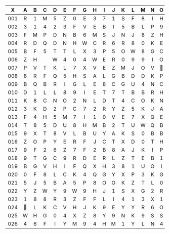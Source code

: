 |X|A|B|C|D|E|F|G|H|I|J|K|L|M|N|O|P|Q|R|S|T|U|V|W|X|Y|Z|
|:-------:|:-------:|:-------:|:-------:|:-------:|:-------:|:-------:|:-------:|:-------:|:-------:|:-------:|:-------:|:-------:|:-------:|:-------:|:-------:|:-------:|:-------:|:-------:|:-------:|:-------:|:-------:|:-------:|:-------:|:-------:|:-------:|:-------:|
|001|R|1|M|5|Z|0|E|3|7|1|S|F|8|I|H|U|R|7||2|3|X|B|8|4|L|
|002|3|1|4|2|3|F|V|E|B|I|5|B|L|P|9|0|M|R|R|H|W|F|P|Y|V|F|
|003|F|M|P|D|N|B|6|M|S|J|N|J|8|Z|H|H|8|8|B|X|S|D|F|X|S|4|
|004|R|D|Q|D|N|H|W|C|R|6|R|8|0|K|E|O|O|H|9|H|5|I|0|P|S|S|
|005|B|F|5|T|T|L|X|3|P|5|O|W|8|G|C|4|X|D|G|O|A|9|M|H|L|Q|
|006|Z|H| |W|4|0|4|W|E|R|0|9|9|I|O|2|8|E|0|D|4|2|B|O|K|G|
|007|P|V|T|K|L|7|X|V|E|Z|M|J|O|V||5|0|J|5|8|S|4|F|W|4|3|
|008|8|R|F|Q|5|H|S|A|L|G|B|D|D|K|P|8|9|B|I|4|A|2|3|0|Z|R|
|009|B|Q|B|R|I|G|L|E|8|C|G|U|4|N|C|W|V|2|C|1|U|C|I|Y|0|U|
|010|D|1|L|L|8|9|I|E|T|7|T|B|B|R|H|8|Y|P|H|K|2|4|I|F|Y|Y|
|011|K|8|C|N|O|2|N|L|D|T|4|C|O|K|N|H|B|J|2|N|9|E|W|R|J|0|
|012|3|K|D|2|P|C|7|2|R|Y|Z|5|K|J|A|V|2|R|H|D|X|A|B|B|R|I|
|013|F|4|H|5|M|7|I|1|0|V|E|7|X|Q|E|N|R|C|J|G|F|5|X|U|S|U|
|014|T|8|5|D|U|8|H|M|B|2|T|U|W|Q|B|5|Z|D|0|Y|0|5|H|M|M|5|
|015|9|X|T|8|V|L|B|U|Y|A|K|S|0|B|B|Q|Z|9|F|D|Q|9|8|G|U|8|
|016|Z|O|P|Y|E|R|F|J|C|T|X|D|0|T|H|I|Z|4|4|3|2|7|L|7|1|I|
|017|9|F|2|6|Z|7|F|2|B|8|A|J|K|I|P|Q|G|0|2|7|2|K|2|H|H|C|
|018|9|T|G|C|9|R|D|E|R|L|Z|T|E|B|1|Q|D|1|4|M|U|W|U|R|P|V|
|019|B|G|V|H|I|F|Q|X|H|3|8|1|U|O|I|L|X||8|E|A|8|2|V|H|S|
|020|0|F|8|L|C|K|4|Q|G|Y|X|P|3|K|G|4|N|8|S|A|Q|K|C|3|Q|T|
|021|5|J|5|B|A|5|P|8|O|O|K|Z|T|L|0|8|O|K|H|P|3|8|G|0|M|0|
|022|Y|Z|W|Y|9|W|9|H|J|1|S|X|G|2|R|0|F|8|T|R|2|K|Q|O|Z|7|
|023|1|8|8|R|3|Z|F|F|L|I|4|1|3|X|1|C|S|T|H|H|M|7|7|Y|E|W|
|024||L|K|C|V|H|J|K|9|E|Y|Y|R|6|O|B|4|0|2|M|C|P|Y|8|D|1|
|025|W|H|G|0|4|X|Z|8|Y|9|N|K|9|S|S|4|L|P|X|I|W|N|O|T|A|9|
|026|4|6|F|I|Y|M|9|4|H|M|1|Y|L|N|4|Z|Y|Z|9|H|U|Y|D|2|P|C|